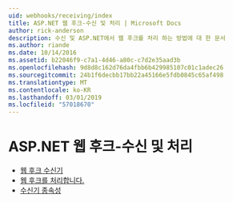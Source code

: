 ```yaml
---
uid: webhooks/receiving/index
title: ASP.NET 웹 후크-수신 및 처리 | Microsoft Docs
author: rick-anderson
description: 수신 및 ASP.NET에서 웹 후크를 처리 하는 방법에 대 한 문서
ms.author: riande
ms.date: 10/14/2016
ms.assetid: b22046f9-c7a1-4d46-a80c-c7d2e35aad3b
ms.openlocfilehash: 9d8d8c162d76da4fbb6b429985107c01c1adec26
ms.sourcegitcommit: 24b1f6decbb17bb22a45166e5fdb0845c65af498
ms.translationtype: MT
ms.contentlocale: ko-KR
ms.lasthandoff: 03/01/2019
ms.locfileid: "57018670"
---
```

# <a name="aspnet-webhooks---receiving-and-processing"></a>ASP.NET 웹 후크-수신 및 처리

* [웹 후크 수신기](receivers.md)
* [웹 후크를 처리합니다.](handlers.md)
* [수신기 종속성](dependencies.md)
